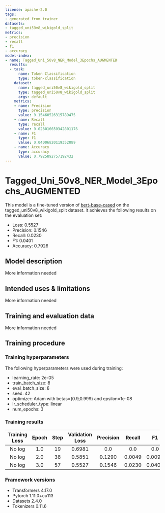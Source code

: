 ```yaml
---
license: apache-2.0
tags:
- generated_from_trainer
datasets:
- tagged_uni50v8_wikigold_split
metrics:
- precision
- recall
- f1
- accuracy
model-index:
- name: Tagged_Uni_50v8_NER_Model_3Epochs_AUGMENTED
  results:
  - task:
      name: Token Classification
      type: token-classification
    dataset:
      name: tagged_uni50v8_wikigold_split
      type: tagged_uni50v8_wikigold_split
      args: default
    metrics:
    - name: Precision
      type: precision
      value: 0.15460526315789475
    - name: Recall
      type: recall
      value: 0.023016650342801176
    - name: F1
      type: f1
      value: 0.04006820119352089
    - name: Accuracy
      type: accuracy
      value: 0.7925892757192432
---
```


<!-- This model card has been generated automatically according to the information the Trainer had access to. You
should probably proofread and complete it, then remove this comment. -->

# Tagged_Uni_50v8_NER_Model_3Epochs_AUGMENTED

This model is a fine-tuned version of [bert-base-cased](https://huggingface.co/bert-base-cased) on the tagged_uni50v8_wikigold_split dataset.
It achieves the following results on the evaluation set:
- Loss: 0.5527
- Precision: 0.1546
- Recall: 0.0230
- F1: 0.0401
- Accuracy: 0.7926

## Model description

More information needed

## Intended uses & limitations

More information needed

## Training and evaluation data

More information needed

## Training procedure

### Training hyperparameters

The following hyperparameters were used during training:
- learning_rate: 2e-05
- train_batch_size: 8
- eval_batch_size: 8
- seed: 42
- optimizer: Adam with betas=(0.9,0.999) and epsilon=1e-08
- lr_scheduler_type: linear
- num_epochs: 3

### Training results

| Training Loss | Epoch | Step | Validation Loss | Precision | Recall | F1     | Accuracy |
|:-------------:|:-----:|:----:|:---------------:|:---------:|:------:|:------:|:--------:|
| No log        | 1.0   | 19   | 0.6981          | 0.0       | 0.0    | 0.0    | 0.7786   |
| No log        | 2.0   | 38   | 0.5851          | 0.1290    | 0.0049 | 0.0094 | 0.7832   |
| No log        | 3.0   | 57   | 0.5527          | 0.1546    | 0.0230 | 0.0401 | 0.7926   |


### Framework versions

- Transformers 4.17.0
- Pytorch 1.11.0+cu113
- Datasets 2.4.0
- Tokenizers 0.11.6
